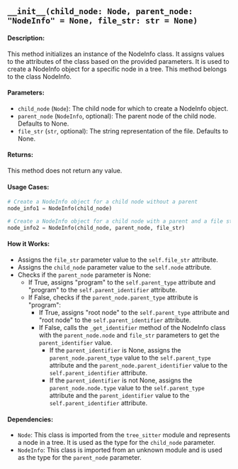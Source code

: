 ## `__init__(child_node: Node, parent_node: "NodeInfo" = None, file_str: str = None)`

#### Description:
This method initializes an instance of the NodeInfo class. It assigns values to the attributes of the class based on the provided parameters. It is used to create a NodeInfo object for a specific node in a tree. This method belongs to the class NodeInfo.

#### Parameters:
- `child_node` (`Node`): The child node for which to create a NodeInfo object.
- `parent_node` (`NodeInfo`, optional): The parent node of the child node. Defaults to None.
- `file_str` (`str`, optional): The string representation of the file. Defaults to None.

#### Returns:
This method does not return any value.

#### Usage Cases:

```python
# Create a NodeInfo object for a child node without a parent
node_info1 = NodeInfo(child_node)

# Create a NodeInfo object for a child node with a parent and a file string
node_info2 = NodeInfo(child_node, parent_node, file_str)
```

#### How it Works:
- Assigns the `file_str` parameter value to the `self.file_str` attribute.
- Assigns the `child_node` parameter value to the `self.node` attribute.
- Checks if the `parent_node` parameter is None:
  - If True, assigns "program" to the `self.parent_type` attribute and "program" to the `self.parent_identifier` attribute.
  - If False, checks if the `parent_node.parent_type` attribute is "program":
    - If True, assigns "root node" to the `self.parent_type` attribute and "root node" to the `self.parent_identifier` attribute.
    - If False, calls the `_get_identifier` method of the NodeInfo class with the `parent_node.node` and `file_str` parameters to get the `parent_identifier` value.
      - If the `parent_identifier` is None, assigns the `parent_node.parent_type` value to the `self.parent_type` attribute and the `parent_node.parent_identifier` value to the `self.parent_identifier` attribute.
      - If the `parent_identifier` is not None, assigns the `parent_node.node.type` value to the `self.parent_type` attribute and the `parent_identifier` value to the `self.parent_identifier` attribute.

#### Dependencies:
- `Node`: This class is imported from the `tree_sitter` module and represents a node in a tree. It is used as the type for the `child_node` parameter.
- `NodeInfo`: This class is imported from an unknown module and is used as the type for the `parent_node` parameter.